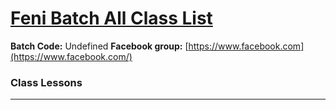 # [Feni Batch All Class List](https://poloey.github.io/feni-uy-sun)

**Batch Code:** Undefined
**Facebook group:** [https://www.facebook.com](https://www.facebook.com/)






### Class Lessons

--------
